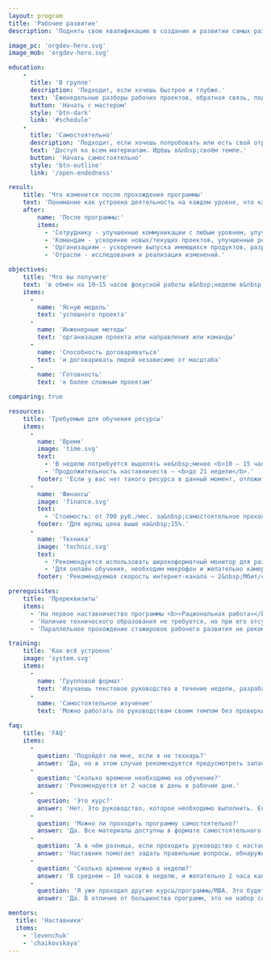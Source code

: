 ```yaml
---
layout: program
title: 'Рабочее развитие'
description: 'Поднять свою квалификацию в создании и развитии самых разных систем, от классических "железных" и программных до организационных и сообществ.'

image_pc: 'orgdev-hero.svg'
image_mob: 'orgdev-hero.svg'

education:
    -
      title: 'В группе'
      description: 'Подходит, если хочешь быстрее и глубже.'
      text: 'Еженедельные разборы рабочих проектов, обратная связь, поддержка наставника.'
      button: 'Начать с мастером'
      style: 'btn-dark'
      link: '#schedule'
    -
      title: 'Самостоятельно'
      description: 'Подходит, если хочешь попробовать или есть свой отработанных метод длительной поддержки внимания на&nbsp;обучении.'
      text: 'Доступ ко всем материалам. Идёшь в&nbsp;своём темпе.'
      button: 'Начать самостоятельно'
      style: 'btn-outline'
      link: '/open-endedness'

result:
    title: 'Что изменится после прохождения программы'
    text: 'Понимание как устроена деятельность на каждом уровне, что как и где изменить для именно твоего проекта, чтобы пожары превратились в размеренную ритмичную деятельность с управляемыми и при этом развиваемыми дальше результатами.'
    after:
        name: 'После программы:'
        items:
          - 'Сотруднику - улучшенные коммуникации с любым уровнем, улучшенные сроки и результаты работ (через моделирование), ускоренное освоение других предметных областей, ускоренная адаптация в новых проектах.'
          - 'Командам - ускорение новых/текущих проектов, улучшенные результаты проектов, улучшенные взаимодействия между командами, подбор и замена методов работы на более результативные.'
          - 'Организациям - ускорение выпуска имеющихся продуктов, разработка новых, мониторинг среды и корректировка стратегий, коллаборации, развитие клиентуры.'
          - 'Отрасли - исследования и реализация изменений.'

objectives:
    title: 'Что вы получите'
    text: 'в обмен на 10–15 часов фокусной работы в&nbsp;неделю в&nbsp;течении 19–21&nbsp;недель'
    items:
      -
        name: 'Ясную модель'
        text: 'успешного проекта'
      -
        name: 'Инженерные методы'
        text: 'организации проекта или направления или команды'
      -
        name: 'Способность договариваться'
        text: 'и договаривать людей независимо от масштаба'
      -
        name: 'Готовность'
        text: 'к более сложным проектам'

comparing: true

resources:
    title: 'Требуемые для обучения ресурсы'
    items:
      -
        name: 'Время'
        image: 'time.svg'
        text:
          - 'В неделю потребуется выделять не&nbsp;менее <b>10 — 15 часов</b>.'
          - 'Продолжительность наставничеств — <b>до 21 недели</b>.'
        footer: 'Если у вас нет такого ресурса в данный момент, отложите прохождение наставничеств.'
      -
        name: 'Финансы'
        image: 'finance.svg'
        text:
          - 'Стоимость: от 700 руб./мес. за&nbsp;самостоятельное прохождение руководств, до&nbsp;200&nbsp;тыс.&nbsp;руб. за&nbsp;работу над проектом под присмотром наставника.'
        footer: 'Для юрлиц цена выше на&nbsp;15%.'
      -
        name: 'Техника'
        image: 'technic.svg'
        text:
          - 'Рекомендуется использовать широкоформатный монитор для разделения на два экрана: один для курса, другой для заметок.'
          - 'Для онлайн обучения, необходим микрофон и желательно камеру.'
        footer: 'Рекомендуемая скорость интернет-канала — 2&nbsp;Мбит/с и&nbsp;выше.'

prerequisites:
    title: 'Пререквизиты'
    items:
      - 'На первое наставничество программы <b>«Рациональная работа»</b> принимаются все, кто окончил школу. На все последующие – требуется прохождение предыдущих.'
      - 'Наличие технического образования не требуется, но при его отсутствии потребуется больше времени на работу с руководством (не 2 часа в день, а 3–4).'
      - 'Параллельное прохождение стажировок рабочего развития не рекомендуем.'

training:
    title: 'Как всё устроено'
    image: 'system.svg'
    items:
      -
        name: 'Групповой формат'
        text: 'Изучаешь текстовое руководство в течение недели, разрабатываешь или улучшаешь свою модель рабочего проекта (можно, нескольких) и обсуждаешь изменения на общем разборе с наставником раз в неделю. Наставник и другие стажеры комментируют модели, посты в клубе и отвечают на вопросы в чате Телеграм. Для обучения с наставником нужно записаться в группу с наставником.'
      -
        name: 'Самостоятельное изучение'
        text: 'Можно работать по руководствам своим темпом без проверки наставником, писать посты в клубе, обсуждать чужие посты, задавать вопросы в чате поддержки рабочего развития и пробовать самому отвечать на чужие вопросы (для проверки своего понимания). Для самостоятельного обучения нужно оформить <a href="/open-endedness">подписку</a>.'

faq:
    title: 'FAQ'
    items:
      -
        question: 'Подойдёт ли мне, если я не технарь?'
        answer: 'Да, но в этом случае рекомендуется предусмотреть запас по времени, на перечитывание и гугление неизвестных слов. '
      -
        question: 'Сколько времени необходимо на обучение?'
        answer: 'Рекомендуется от 2 часов в день в рабочие дни.'
      -
        question: 'Это курс?'
        answer: 'Нет. Это руководство, которое необходимо выполнить. Его можно использовать много раз — для проектов другого масштаба или в другой предметной области.'
      -
        question: 'Можно ли проходить программу самостоятельно?'
        answer: 'Да. Все материалы доступны в формате самостоятельного изучения: вы получаете тексты, тренировочные задания — и можете проходить в своём ритме.'
      -
        question: 'А в чём разница, если проходить руководство с наставником?'
        answer: 'Наставник помогает задать правильные вопросы, обнаружить spots (слепые зоны), ускорить работу. Многие участники отмечают, что сопровождение помогает не сбиться и выжать максимум из работы.'
      -
        question: 'Сколько времени нужно в неделю?'
        answer: 'В среднем — 10 часов в неделю, и желательно 2 часа каждый день.'
      -
        question: 'Я уже проходил другие курсы/программы/МВА. Это будет полезно?'
        answer: 'Да. В отличие от большинства программ, это не набор советов. Это — инженерный взгляд на проект и организацию. Даже если ты многое пробовал раньше, здесь ты получишь структурную рамку, в которую можно встроить и переосмыслить весь прошлый опыт.'

mentors:
  title: 'Наставники'
  items:
    - 'levenchuk'
    - 'chaikovskaya'
---
```

